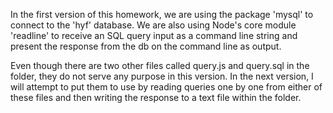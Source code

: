 In the first version of this homework, we are using the package 'mysql' to connect to the 'hyf' database.
We are also using Node's core module 'readline' to receive an SQL query input as a command line string and present the response from the db on the command line as output.

Even though there are two other files called query.js and query.sql in the folder, they do not serve any purpose in this version. In the next version, I will attempt to put them to use by reading queries one by one from either of these files and then writing the response to a text file within the folder.